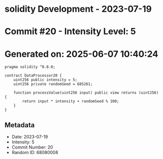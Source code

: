 ﻿# solidity Development - 2023-07-19
# Commit #20 - Intensity Level: 5
# Generated on: 2025-06-07 10:40:24
```solidity
pragma solidity ^0.8.0;

contract DataProcessor20 {
    uint256 public intensity = 5;
    uint256 private randomSeed = 685261;

    function processValue(uint256 input) public view returns (uint256) {
        return input * intensity + randomSeed % 100;
    }
}
```
## Metadata
- Date: 2023-07-19
- Intensity: 5
- Commit Number: 20
- Random ID: 68080008

